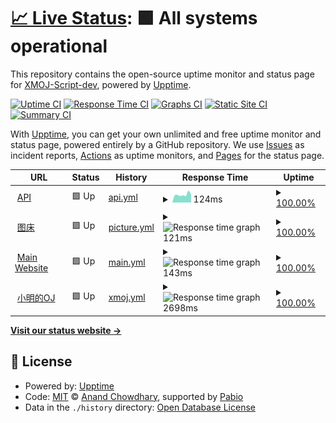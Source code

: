 # [📈 Live Status](https://status.xmoj-bbs.tech): <!--live status--> **🟩 All systems operational**

This repository contains the open-source uptime monitor and status page for [XMOJ-Script-dev](https://status.xmoj-bbs.tech), powered by [Upptime](https://github.com/upptime/upptime).

[![Uptime CI](https://github.com/XMOJ-Script-dev/upptime/workflows/Uptime%20CI/badge.svg)](https://github.com/XMOJ-Script-de/upptime/actions?query=workflow%3A%22Uptime+CI%22)
[![Response Time CI](https://github.com/XMOJ-Script-dev/upptime/workflows/Response%20Time%20CI/badge.svg)](https://github.com/XMOJ-Script-de/upptime/actions?query=workflow%3A%22Response+Time+CI%22)
[![Graphs CI](https://github.com/XMOJ-Script-dev/upptime/workflows/Graphs%20CI/badge.svg)](https://github.com/XMOJ-Script-de/upptime/actions?query=workflow%3A%22Graphs+CI%22)
[![Static Site CI](https://github.com/XMOJ-Script-dev/upptime/workflows/Static%20Site%20CI/badge.svg)](https://github.com/XMOJ-Script-de/upptime/actions?query=workflow%3A%22Static+Site+CI%22)
[![Summary CI](https://github.com/XMOJ-Script-dev/upptime/workflows/Summary%20CI/badge.svg)](https://github.com/XMOJ-Script-de/upptime/actions?query=workflow%3A%22Summary+CI%22)

With [Upptime](https://upptime.js.org), you can get your own unlimited and free uptime monitor and status page, powered entirely by a GitHub repository. We use [Issues](https://github.com/XMOJ-Script-dev/upptime/issues) as incident reports, [Actions](https://github.com/XMOJ-Script-dev/upptime/actions) as uptime monitors, and [Pages](https://status.xmoj-bbs.tech) for the status page.

<!--start: status pages-->
<!-- This summary is generated by Upptime (https://github.com/upptime/upptime) -->
<!-- Do not edit this manually, your changes will be overwritten -->
<!-- prettier-ignore -->
| URL | Status | History | Response Time | Uptime |
| --- | ------ | ------- | ------------- | ------ |
| <img alt="" src="https://icons.duckduckgo.com/ip3/api.xmoj-bbs.tech.ico" height="13"> [API](https://api.xmoj-bbs.tech) | 🟩 Up | [api.yml](https://github.com/XMOJ-Script-dev/statuspage/commits/HEAD/history/api.yml) | <details><summary><img alt="Response time graph" src="./graphs/api/response-time-week.png" height="20"> 124ms</summary><br><a href="https://status.xmoj-bbs.tech/history/api"><img alt="Response time 277" src="https://img.shields.io/endpoint?url=https%3A%2F%2Fraw.githubusercontent.com%2FXMOJ-Script-dev%2Fstatuspage%2FHEAD%2Fapi%2Fapi%2Fresponse-time.json"></a><br><a href="https://status.xmoj-bbs.tech/history/api"><img alt="24-hour response time 127" src="https://img.shields.io/endpoint?url=https%3A%2F%2Fraw.githubusercontent.com%2FXMOJ-Script-dev%2Fstatuspage%2FHEAD%2Fapi%2Fapi%2Fresponse-time-day.json"></a><br><a href="https://status.xmoj-bbs.tech/history/api"><img alt="7-day response time 124" src="https://img.shields.io/endpoint?url=https%3A%2F%2Fraw.githubusercontent.com%2FXMOJ-Script-dev%2Fstatuspage%2FHEAD%2Fapi%2Fapi%2Fresponse-time-week.json"></a><br><a href="https://status.xmoj-bbs.tech/history/api"><img alt="30-day response time 277" src="https://img.shields.io/endpoint?url=https%3A%2F%2Fraw.githubusercontent.com%2FXMOJ-Script-dev%2Fstatuspage%2FHEAD%2Fapi%2Fapi%2Fresponse-time-month.json"></a><br><a href="https://status.xmoj-bbs.tech/history/api"><img alt="1-year response time 277" src="https://img.shields.io/endpoint?url=https%3A%2F%2Fraw.githubusercontent.com%2FXMOJ-Script-dev%2Fstatuspage%2FHEAD%2Fapi%2Fapi%2Fresponse-time-year.json"></a></details> | <details><summary><a href="https://status.xmoj-bbs.tech/history/api">100.00%</a></summary><a href="https://status.xmoj-bbs.tech/history/api"><img alt="All-time uptime 100.00%" src="https://img.shields.io/endpoint?url=https%3A%2F%2Fraw.githubusercontent.com%2FXMOJ-Script-dev%2Fstatuspage%2FHEAD%2Fapi%2Fapi%2Fuptime.json"></a><br><a href="https://status.xmoj-bbs.tech/history/api"><img alt="24-hour uptime 100.00%" src="https://img.shields.io/endpoint?url=https%3A%2F%2Fraw.githubusercontent.com%2FXMOJ-Script-dev%2Fstatuspage%2FHEAD%2Fapi%2Fapi%2Fuptime-day.json"></a><br><a href="https://status.xmoj-bbs.tech/history/api"><img alt="7-day uptime 100.00%" src="https://img.shields.io/endpoint?url=https%3A%2F%2Fraw.githubusercontent.com%2FXMOJ-Script-dev%2Fstatuspage%2FHEAD%2Fapi%2Fapi%2Fuptime-week.json"></a><br><a href="https://status.xmoj-bbs.tech/history/api"><img alt="30-day uptime 100.00%" src="https://img.shields.io/endpoint?url=https%3A%2F%2Fraw.githubusercontent.com%2FXMOJ-Script-dev%2Fstatuspage%2FHEAD%2Fapi%2Fapi%2Fuptime-month.json"></a><br><a href="https://status.xmoj-bbs.tech/history/api"><img alt="1-year uptime 100.00%" src="https://img.shields.io/endpoint?url=https%3A%2F%2Fraw.githubusercontent.com%2FXMOJ-Script-dev%2Fstatuspage%2FHEAD%2Fapi%2Fapi%2Fuptime-year.json"></a></details>
| <img alt="" src="https://icons.duckduckgo.com/ip3/assets.xmoj-bbs.tech.ico" height="13"> [图床](https://assets.xmoj-bbs.tech) | 🟩 Up | [picture.yml](https://github.com/XMOJ-Script-dev/statuspage/commits/HEAD/history/picture.yml) | <details><summary><img alt="Response time graph" src="./graphs/picture/response-time-week.png" height="20"> 121ms</summary><br><a href="https://status.xmoj-bbs.tech/history/picture"><img alt="Response time 122" src="https://img.shields.io/endpoint?url=https%3A%2F%2Fraw.githubusercontent.com%2FXMOJ-Script-dev%2Fstatuspage%2FHEAD%2Fapi%2Fpicture%2Fresponse-time.json"></a><br><a href="https://status.xmoj-bbs.tech/history/picture"><img alt="24-hour response time 245" src="https://img.shields.io/endpoint?url=https%3A%2F%2Fraw.githubusercontent.com%2FXMOJ-Script-dev%2Fstatuspage%2FHEAD%2Fapi%2Fpicture%2Fresponse-time-day.json"></a><br><a href="https://status.xmoj-bbs.tech/history/picture"><img alt="7-day response time 121" src="https://img.shields.io/endpoint?url=https%3A%2F%2Fraw.githubusercontent.com%2FXMOJ-Script-dev%2Fstatuspage%2FHEAD%2Fapi%2Fpicture%2Fresponse-time-week.json"></a><br><a href="https://status.xmoj-bbs.tech/history/picture"><img alt="30-day response time 122" src="https://img.shields.io/endpoint?url=https%3A%2F%2Fraw.githubusercontent.com%2FXMOJ-Script-dev%2Fstatuspage%2FHEAD%2Fapi%2Fpicture%2Fresponse-time-month.json"></a><br><a href="https://status.xmoj-bbs.tech/history/picture"><img alt="1-year response time 122" src="https://img.shields.io/endpoint?url=https%3A%2F%2Fraw.githubusercontent.com%2FXMOJ-Script-dev%2Fstatuspage%2FHEAD%2Fapi%2Fpicture%2Fresponse-time-year.json"></a></details> | <details><summary><a href="https://status.xmoj-bbs.tech/history/picture">100.00%</a></summary><a href="https://status.xmoj-bbs.tech/history/picture"><img alt="All-time uptime 100.00%" src="https://img.shields.io/endpoint?url=https%3A%2F%2Fraw.githubusercontent.com%2FXMOJ-Script-dev%2Fstatuspage%2FHEAD%2Fapi%2Fpicture%2Fuptime.json"></a><br><a href="https://status.xmoj-bbs.tech/history/picture"><img alt="24-hour uptime 100.00%" src="https://img.shields.io/endpoint?url=https%3A%2F%2Fraw.githubusercontent.com%2FXMOJ-Script-dev%2Fstatuspage%2FHEAD%2Fapi%2Fpicture%2Fuptime-day.json"></a><br><a href="https://status.xmoj-bbs.tech/history/picture"><img alt="7-day uptime 100.00%" src="https://img.shields.io/endpoint?url=https%3A%2F%2Fraw.githubusercontent.com%2FXMOJ-Script-dev%2Fstatuspage%2FHEAD%2Fapi%2Fpicture%2Fuptime-week.json"></a><br><a href="https://status.xmoj-bbs.tech/history/picture"><img alt="30-day uptime 100.00%" src="https://img.shields.io/endpoint?url=https%3A%2F%2Fraw.githubusercontent.com%2FXMOJ-Script-dev%2Fstatuspage%2FHEAD%2Fapi%2Fpicture%2Fuptime-month.json"></a><br><a href="https://status.xmoj-bbs.tech/history/picture"><img alt="1-year uptime 100.00%" src="https://img.shields.io/endpoint?url=https%3A%2F%2Fraw.githubusercontent.com%2FXMOJ-Script-dev%2Fstatuspage%2FHEAD%2Fapi%2Fpicture%2Fuptime-year.json"></a></details>
| <img alt="" src="https://icons.duckduckgo.com/ip3/www.xmoj-bbs.tech.ico" height="13"> [Main Website](https://www.xmoj-bbs.tech) | 🟩 Up | [main.yml](https://github.com/XMOJ-Script-dev/statuspage/commits/HEAD/history/main.yml) | <details><summary><img alt="Response time graph" src="./graphs/main/response-time-week.png" height="20"> 143ms</summary><br><a href="https://status.xmoj-bbs.tech/history/main"><img alt="Response time 147" src="https://img.shields.io/endpoint?url=https%3A%2F%2Fraw.githubusercontent.com%2FXMOJ-Script-dev%2Fstatuspage%2FHEAD%2Fapi%2Fmain%2Fresponse-time.json"></a><br><a href="https://status.xmoj-bbs.tech/history/main"><img alt="24-hour response time 279" src="https://img.shields.io/endpoint?url=https%3A%2F%2Fraw.githubusercontent.com%2FXMOJ-Script-dev%2Fstatuspage%2FHEAD%2Fapi%2Fmain%2Fresponse-time-day.json"></a><br><a href="https://status.xmoj-bbs.tech/history/main"><img alt="7-day response time 143" src="https://img.shields.io/endpoint?url=https%3A%2F%2Fraw.githubusercontent.com%2FXMOJ-Script-dev%2Fstatuspage%2FHEAD%2Fapi%2Fmain%2Fresponse-time-week.json"></a><br><a href="https://status.xmoj-bbs.tech/history/main"><img alt="30-day response time 147" src="https://img.shields.io/endpoint?url=https%3A%2F%2Fraw.githubusercontent.com%2FXMOJ-Script-dev%2Fstatuspage%2FHEAD%2Fapi%2Fmain%2Fresponse-time-month.json"></a><br><a href="https://status.xmoj-bbs.tech/history/main"><img alt="1-year response time 147" src="https://img.shields.io/endpoint?url=https%3A%2F%2Fraw.githubusercontent.com%2FXMOJ-Script-dev%2Fstatuspage%2FHEAD%2Fapi%2Fmain%2Fresponse-time-year.json"></a></details> | <details><summary><a href="https://status.xmoj-bbs.tech/history/main">100.00%</a></summary><a href="https://status.xmoj-bbs.tech/history/main"><img alt="All-time uptime 100.00%" src="https://img.shields.io/endpoint?url=https%3A%2F%2Fraw.githubusercontent.com%2FXMOJ-Script-dev%2Fstatuspage%2FHEAD%2Fapi%2Fmain%2Fuptime.json"></a><br><a href="https://status.xmoj-bbs.tech/history/main"><img alt="24-hour uptime 100.00%" src="https://img.shields.io/endpoint?url=https%3A%2F%2Fraw.githubusercontent.com%2FXMOJ-Script-dev%2Fstatuspage%2FHEAD%2Fapi%2Fmain%2Fuptime-day.json"></a><br><a href="https://status.xmoj-bbs.tech/history/main"><img alt="7-day uptime 100.00%" src="https://img.shields.io/endpoint?url=https%3A%2F%2Fraw.githubusercontent.com%2FXMOJ-Script-dev%2Fstatuspage%2FHEAD%2Fapi%2Fmain%2Fuptime-week.json"></a><br><a href="https://status.xmoj-bbs.tech/history/main"><img alt="30-day uptime 100.00%" src="https://img.shields.io/endpoint?url=https%3A%2F%2Fraw.githubusercontent.com%2FXMOJ-Script-dev%2Fstatuspage%2FHEAD%2Fapi%2Fmain%2Fuptime-month.json"></a><br><a href="https://status.xmoj-bbs.tech/history/main"><img alt="1-year uptime 100.00%" src="https://img.shields.io/endpoint?url=https%3A%2F%2Fraw.githubusercontent.com%2FXMOJ-Script-dev%2Fstatuspage%2FHEAD%2Fapi%2Fmain%2Fuptime-year.json"></a></details>
| <img alt="" src="https://icons.duckduckgo.com/ip3/xmoj.tech.ico" height="13"> [小明的OJ](https://xmoj.tech) | 🟩 Up | [xmoj.yml](https://github.com/XMOJ-Script-dev/statuspage/commits/HEAD/history/xmoj.yml) | <details><summary><img alt="Response time graph" src="./graphs/xmoj/response-time-week.png" height="20"> 2698ms</summary><br><a href="https://status.xmoj-bbs.tech/history/xmoj"><img alt="Response time 2928" src="https://img.shields.io/endpoint?url=https%3A%2F%2Fraw.githubusercontent.com%2FXMOJ-Script-dev%2Fstatuspage%2FHEAD%2Fapi%2Fxmoj%2Fresponse-time.json"></a><br><a href="https://status.xmoj-bbs.tech/history/xmoj"><img alt="24-hour response time 3078" src="https://img.shields.io/endpoint?url=https%3A%2F%2Fraw.githubusercontent.com%2FXMOJ-Script-dev%2Fstatuspage%2FHEAD%2Fapi%2Fxmoj%2Fresponse-time-day.json"></a><br><a href="https://status.xmoj-bbs.tech/history/xmoj"><img alt="7-day response time 2698" src="https://img.shields.io/endpoint?url=https%3A%2F%2Fraw.githubusercontent.com%2FXMOJ-Script-dev%2Fstatuspage%2FHEAD%2Fapi%2Fxmoj%2Fresponse-time-week.json"></a><br><a href="https://status.xmoj-bbs.tech/history/xmoj"><img alt="30-day response time 2928" src="https://img.shields.io/endpoint?url=https%3A%2F%2Fraw.githubusercontent.com%2FXMOJ-Script-dev%2Fstatuspage%2FHEAD%2Fapi%2Fxmoj%2Fresponse-time-month.json"></a><br><a href="https://status.xmoj-bbs.tech/history/xmoj"><img alt="1-year response time 2928" src="https://img.shields.io/endpoint?url=https%3A%2F%2Fraw.githubusercontent.com%2FXMOJ-Script-dev%2Fstatuspage%2FHEAD%2Fapi%2Fxmoj%2Fresponse-time-year.json"></a></details> | <details><summary><a href="https://status.xmoj-bbs.tech/history/xmoj">100.00%</a></summary><a href="https://status.xmoj-bbs.tech/history/xmoj"><img alt="All-time uptime 100.00%" src="https://img.shields.io/endpoint?url=https%3A%2F%2Fraw.githubusercontent.com%2FXMOJ-Script-dev%2Fstatuspage%2FHEAD%2Fapi%2Fxmoj%2Fuptime.json"></a><br><a href="https://status.xmoj-bbs.tech/history/xmoj"><img alt="24-hour uptime 100.00%" src="https://img.shields.io/endpoint?url=https%3A%2F%2Fraw.githubusercontent.com%2FXMOJ-Script-dev%2Fstatuspage%2FHEAD%2Fapi%2Fxmoj%2Fuptime-day.json"></a><br><a href="https://status.xmoj-bbs.tech/history/xmoj"><img alt="7-day uptime 100.00%" src="https://img.shields.io/endpoint?url=https%3A%2F%2Fraw.githubusercontent.com%2FXMOJ-Script-dev%2Fstatuspage%2FHEAD%2Fapi%2Fxmoj%2Fuptime-week.json"></a><br><a href="https://status.xmoj-bbs.tech/history/xmoj"><img alt="30-day uptime 100.00%" src="https://img.shields.io/endpoint?url=https%3A%2F%2Fraw.githubusercontent.com%2FXMOJ-Script-dev%2Fstatuspage%2FHEAD%2Fapi%2Fxmoj%2Fuptime-month.json"></a><br><a href="https://status.xmoj-bbs.tech/history/xmoj"><img alt="1-year uptime 100.00%" src="https://img.shields.io/endpoint?url=https%3A%2F%2Fraw.githubusercontent.com%2FXMOJ-Script-dev%2Fstatuspage%2FHEAD%2Fapi%2Fxmoj%2Fuptime-year.json"></a></details>

<!--end: status pages-->

[**Visit our status website →**](https://status.xmoj-bbs.tech)

## 📄 License

- Powered by: [Upptime](https://github.com/upptime/upptime)
- Code: [MIT](./LICENSE) © [Anand Chowdhary](https://anandchowdhary.com), supported by [Pabio](https://pabio.com)
- Data in the `./history` directory: [Open Database License](https://opendatacommons.org/licenses/odbl/1-0/)
